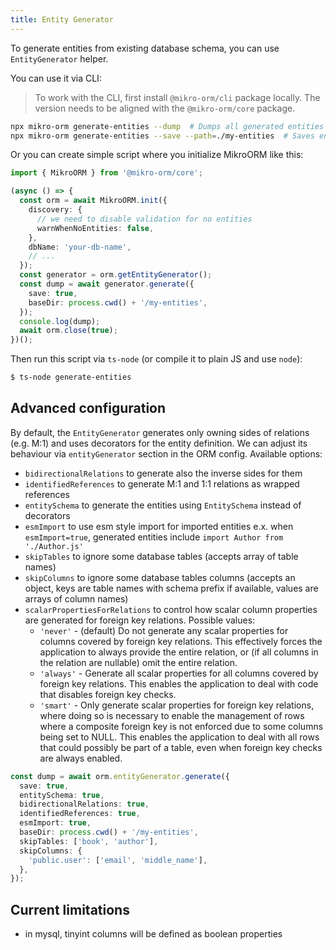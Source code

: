 ```yaml
---
title: Entity Generator
---
```


To generate entities from existing database schema, you can use `EntityGenerator` helper.

You can use it via CLI:

> To work with the CLI, first install `@mikro-orm/cli` package locally. The version needs to be aligned with the `@mikro-orm/core` package.

```sh
npx mikro-orm generate-entities --dump  # Dumps all generated entities
npx mikro-orm generate-entities --save --path=./my-entities  # Saves entities into given directory
```

Or you can create simple script where you initialize MikroORM like this:

```ts title="./generate-entities.ts"
import { MikroORM } from '@mikro-orm/core';

(async () => {
  const orm = await MikroORM.init({
    discovery: {
      // we need to disable validation for no entities
      warnWhenNoEntities: false,
    },
    dbName: 'your-db-name',
    // ...
  });
  const generator = orm.getEntityGenerator();
  const dump = await generator.generate({
    save: true,
    baseDir: process.cwd() + '/my-entities',
  });
  console.log(dump);
  await orm.close(true);
})();
```

Then run this script via `ts-node` (or compile it to plain JS and use `node`):

```sh
$ ts-node generate-entities
```

## Advanced configuration

By default, the `EntityGenerator` generates only owning sides of relations (e.g. M:1) and uses decorators for the entity definition. We can adjust its behaviour via `entityGenerator` section in the ORM config. Available options:

- `bidirectionalRelations` to generate also the inverse sides for them
- `identifiedReferences` to generate M:1 and 1:1 relations as wrapped references
- `entitySchema` to generate the entities using `EntitySchema` instead of decorators
- `esmImport` to use esm style import for imported entities e.x. when `esmImport=true`, generated entities include `import Author from './Author.js'`
- `skipTables` to ignore some database tables (accepts array of table names)
- `skipColumns` to ignore some database tables columns (accepts an object, keys are table names with schema prefix if available, values are arrays of column names)
- `scalarPropertiesForRelations` to control how scalar column properties are generated for foreign key relations. Possible values: 
  - `'never'` - (default) Do not generate any scalar properties for columns covered by foreign key relations. This effectively forces the application to always provide the entire relation, or (if all columns in the relation are nullable) omit the entire relation.
  - `'always'` - Generate all scalar properties for all columns covered by foreign key relations. This enables the application to deal with code that disables foreign key checks.
  - `'smart'` - Only generate scalar properties for foreign key relations, where doing so is necessary to enable the management of rows where a composite foreign key is not enforced due to some columns being set to NULL. This enables the application to deal with all rows that could possibly be part of a table, even when foreign key checks are always enabled.

```ts
const dump = await orm.entityGenerator.generate({
  save: true,
  entitySchema: true,
  bidirectionalRelations: true,
  identifiedReferences: true,
  esmImport: true,
  baseDir: process.cwd() + '/my-entities',
  skipTables: ['book', 'author'],
  skipColumns: {
    'public.user': ['email', 'middle_name'],
  },
});

```

## Current limitations

- in mysql, tinyint columns will be defined as boolean properties
